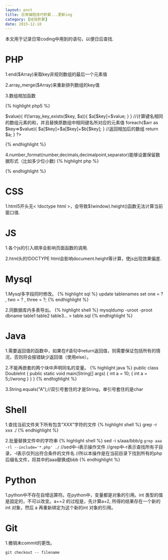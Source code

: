 ```yaml
---
layout: post
title: 日常编程技巧积累...更新ing
category: [经验积累]
date: 2015-12-18
---
```

本文用于记录日常coding中用到的语句，以便日后查找.
<!-- more -->


# PHP
1.end($Array)来取key非规则数组的最后一个元素值

2.array_merge($Array)来重新排列数组的key值

3.数组相加函数
	
{% highlight php5 %}
<?php
	function array_add($a,$b){
		//根据键名获取两个数组的交集
		$arr=array_intersect_key($a, $b);
		//遍历第二个数组，如果键名不存在与第一个数组，将数组元素增加到第一个数组
		foreach($b as $key=>$value){
			if(!array_key_exists($key, $a)){
				$a[$key]=$value;
			}
		}
		//计算键名相同的数组元素的和，并且替换原数组中相同键名所对应的元素值
		foreach($arr as $key=>$value){
			$a[$key]=$a[$key]+$b[$key];
		}
		//返回相加后的数组
		return $a;
	}
?>
{% endhighlight %}

4.number_format(number,decimals,decimalpoint,separator)能够设置保留数据形式（比如多少位小数)
{% highlight php %}
<?php
	number_format($views, 1, ".", "");//保留一位小数，并且没有千位分隔符.
?>
{% endhighlight %}
# CSS
1.html5开头无< !doctype html >，会导致$(window).height()函数无法计算当前窗口值.

# JS
1.各个js的引入顺序会影响页面函数的调用.

2.html头的!DOCTYPE html会影响document.height等计算，使js出现效果偏差.

# Mysql
1.Mysql多字段同时修改。
{% highlight sql %}
update tablenames set one = ? , two = ? , three = ?;
{% endhighlight %}

2.同数据库内多表导出。
{% highlight shell %}
mysqldump -uroot -proot dbname table1 table2 table3... > table.sql
{% endhighlight %}

# Java
1.需要返回值的函数中，如果在if语句中return返回值，则需要保证包括所有的情况，否则将会报错缺少返回值（使用else）。

2.不能再嵌套的两个块中声明同名的变量。
{% highlight java %}
public class DoubleInt {
    public static void main(String[] args) {
        int a = 10;
        {
            int a = 5;//wrong
        }
    }
}
{% endhighlight %}

3.String.equals("A");//双引号套住的才是String，单引号套住的是char

# Shell
1.查找当前文件夹下所有包含“XXX”字符的文件
{% highlight shell %}
grep -r xxx ./
{% endhighlight %}

2.批量替换文件中的字符串
{% highlight shell %}
sed -i s/aaa/bbb/g `grep aaa -rl --include='*.php' ./`
//sed中-i表示操作文件
//grep中-r表示查找所有子目录，-l表示仅列出符合条件的文件名
//所以本操作是在当前目录下找到所有的php后缀名文件，将其中的aaa替换成bbb
{% endhighlight %}

# Python
1.python中不存在自增运算符。在python中，变量都是对象的引用。int 类型的值是固定的，不可以改变。a+=2 的过程是，先计算a+2, 所得的结果存在一个新的int 对象，然后 a 再重新绑定为这个新的int 对象的引用。

# Git
1.撤销未commit的更改。
	
	git checkout -- filename
